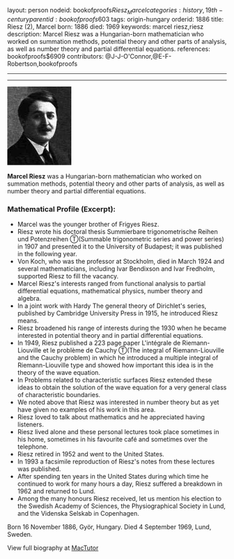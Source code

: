 layout: person
nodeid: bookofproofs$Riesz_Marcel
categories: history,19th-century
parentid: bookofproofs$603
tags: origin-hungary
orderid: 1886
title: Riesz (2), Marcel
born: 1886
died: 1969
keywords: marcel riesz,riesz
description: Marcel Riesz was a Hungarian-born mathematician who worked on summation methods, potential theory and other parts of analysis, as well as number theory and partial differential equations.
references: bookofproofs$6909
contributors: @J-J-O'Connor,@E-F-Robertson,bookofproofs

---



---

![Riesz_Marcel.jpg](https://github.com/bookofproofs/bookofproofs.github.io/blob/main/_sources/_assets/images/portraits/Riesz_Marcel.jpg?raw=true)

**Marcel Riesz** was a Hungarian-born mathematician who worked on summation methods, potential theory and other parts of analysis, as well as number theory and partial differential equations.

### Mathematical Profile (Excerpt):
* Marcel was the younger brother of Frigyes Riesz.
* Riesz wrote his doctoral thesis Summierbare trigonometrische Reihen und Potenzreihen Ⓣ(Summable trigonometric series and power series) in 1907 and presented it to the University of Budapest; it was published in the following year.
* Von Koch, who was the professor at Stockholm, died in March 1924 and several mathematicians, including Ivar Bendixson and Ivar Fredholm, supported Riesz to fill the vacancy.
* Marcel Riesz's interests ranged from functional analysis to partial differential equations, mathematical physics, number theory and algebra.
* In a joint work with Hardy The general theory of Dirichlet's series, published by Cambridge University Press  in 1915, he introduced Riesz means.
* Riesz broadened his range of interests during the 1930 when he became interested in potential theory and in partial differential equations.
* In 1949, Riesz published a 223 page paper L'intégrale de Riemann-Liouville et le problème de Cauchy Ⓣ(The integral of Riemann-Liouville and the Cauchy problem) in which he introduced a multiple integral of Riemann-Liouville type and showed how important this idea is in the theory of the wave equation.
* In Problems related to characteristic surfaces  Riesz extended these ideas to obtain the solution of the wave equation for a very general class of characteristic boundaries.
* We noted above that Riesz was interested in number theory but as yet have given no examples of his work in this area.
* Riesz loved to talk about mathematics and he appreciated having listeners.
* Riesz lived alone and these personal lectures took place sometimes in his home, sometimes in his favourite café and sometimes over the telephone.
* Riesz retired in 1952 and went to the United States.
* In 1993 a facsimile reproduction of Riesz's notes from these lectures was published.
* After spending ten years in the United States during which time he continued to work for many hours a day, Riesz suffered a breakdown in 1962 and returned to Lund.
* Among the many honours Riesz received, let us mention his election to the Swedish Academy of Sciences, the Physiographical Society in Lund, and the Videnska Selskab in Copenhagen.

Born 16 November 1886, Györ, Hungary. Died 4 September 1969, Lund, Sweden.

View full biography at [MacTutor](https://mathshistory.st-andrews.ac.uk/Biographies/Riesz_Marcel/)
